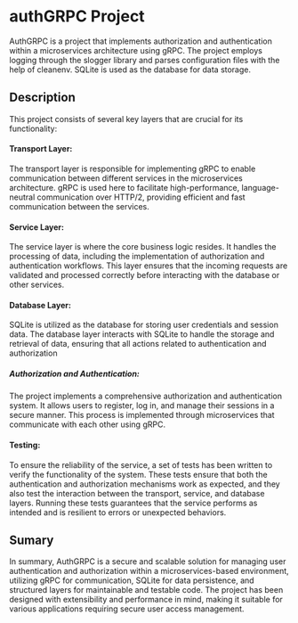 ﻿# authGRPC Project
AuthGRPC is a project that implements authorization and authentication within a microservices architecture using gRPC. The project employs logging through the slogger library and parses configuration files with the help of cleanenv. SQLite is used as the database for data storage.
## Description
This project consists of several key layers that are crucial for its functionality:
#### Transport Layer: 
The transport layer is responsible for implementing gRPC to enable communication between different services in the microservices architecture. gRPC is used here to facilitate high-performance, language-neutral communication over HTTP/2, providing efficient and fast communication between the services.
#### Service Layer: 
The service layer is where the core business logic resides. It handles the processing of data, including the implementation of authorization and authentication workflows. This layer ensures that the incoming requests are validated and processed correctly before interacting with the database or other services.
#### Database Layer: 
SQLite is utilized as the database for storing user credentials and session data. The database layer interacts with SQLite to handle the storage and retrieval of data, ensuring that all actions related to authentication and authorization
##### Authorization and Authentication:
The project implements a comprehensive authorization and authentication system. It allows users to register, log in, and manage their sessions in a secure manner. This process is implemented through microservices that communicate with each other using gRPC. 
#### Testing: 
To ensure the reliability of the service, a set of tests has been written to verify the functionality of the system. These tests ensure that both the authentication and authorization mechanisms work as expected, and they also test the interaction between the transport, service, and database layers. Running these tests guarantees that the service performs as intended and is resilient to errors or unexpected behaviors.
## Sumary
In summary, AuthGRPC is a secure and scalable solution for managing user authentication and authorization within a microservices-based environment, utilizing gRPC for communication, SQLite for data persistence, and structured layers for maintainable and testable code. The project has been designed with extensibility and performance in mind, making it suitable for various applications requiring secure user access management.

